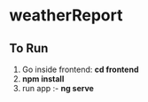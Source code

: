 # weatherReport

## To Run

1. Go inside frontend: __cd frontend__
2. __npm install__
3. run app :- __ng serve__
